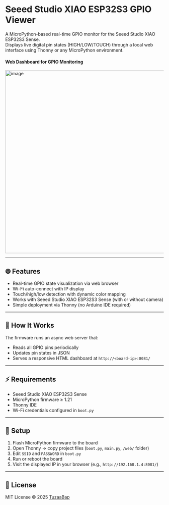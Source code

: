 # Seeed Studio XIAO ESP32S3 GPIO Viewer

A MicroPython-based real-time GPIO monitor for the Seeed Studio XIAO ESP32S3 Sense.  
Displays live digital pin states (HIGH/LOW/TOUCH) through a local web interface using Thonny or any MicroPython environment.

#### Web Dashboard for GPIO Monitoring
<img width="521" height="580" alt="image" src="https://github.com/user-attachments/assets/ab3c4cbf-1f7d-4cfb-9fac-4953bc836b36" />


---

## 🌐 Features
- Real-time GPIO state visualization via web browser
- Wi-Fi auto-connect with IP display
- Touch/high/low detection with dynamic color mapping
- Works with Seeed Studio XIAO ESP32S3 Sense (with or without camera)
- Simple deployment via Thonny (no Arduino IDE required)

---

## 🧠 How It Works
The firmware runs an async web server that:
- Reads all GPIO pins periodically
- Updates pin states in JSON
- Serves a responsive HTML dashboard at `http://<board-ip>:8081/`

---

## ⚡ Requirements
- Seeed Studio XIAO ESP32S3 Sense  
- MicroPython firmware ≥ 1.21  
- Thonny IDE  
- Wi-Fi credentials configured in `boot.py`

---

## 🚀 Setup
1. Flash MicroPython firmware to the board  
2. Open Thonny → copy project files (`boot.py`, `main.py`, `/web/` folder)  
3. Edit `SSID` and `PASSWORD` in `boot.py`  
4. Run or reboot the board  
5. Visit the displayed IP in your browser (e.g., `http://192.168.1.4:8081/`)

---

## 📄 License
MIT License © 2025 [TuzaaBap](https://github.com/TuzaaBap)

